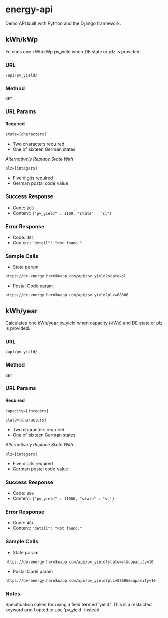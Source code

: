 # energy-api

Demo API built with Python and the Django framework.

**kWh/kWp**
----
Fetches one kWh/kWp pv_yield when DE state or plz is provided.

### URL

`/api/pv_yield/`

### Method

`GET`

### URL Params

#### Required

`state=[characters]`

- Two characters required
- One of sixteen German states

*Alternatively Replace State With*

`plz=[integers]`

- Five digits required
- German postal code value

### Success Response

- Code: `200`
- Content: `{"pv_yield" : 1100, "state" : "sl"}`

### Error Response

- Code: `404`
- Content: `"detail": "Not found."`

### Sample Calls

- State param

`https://de-energy.herokuapp.com/api/pv_yield?state=sl`

- Postal Code param

`https://de-energy.herokuapp.com/api/pv_yield?plz=08606`

**kWh/year**
----
Calculates one kWh/year pv_yield when capacity (kWp) and DE state or plz is provided.

### URL

`/api/pv_yield/`

### Method

`GET`

### URL Params

#### Required

`capacity=[integers]`

`state=[characters]`

- Two characters required
- One of sixteen German states

*Alternatively Replace State With*

`plz=[integers]`

- Five digits required
- German postal code value

### Success Response

- Code: `200`
- Content: `{"pv_yield" : 11000, "state" : "sl"}`

### Error Response

- Code: `404`
- Content: `"detail": "Not found."`

### Sample Calls

- State param

`https://de-energy.herokuapp.com/api/pv_yield?state=sl&capacity=10`

- Postal Code param

`https://de-energy.herokuapp.com/api/pv_yield?plz=08606&capacity=10`

### Notes

Specification called for using a field termed 'yield.' This is a restricted keyword and I opted to use 'pv_yield' instead.
